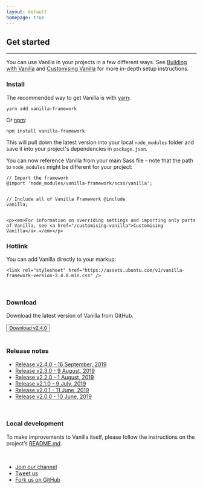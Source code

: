 ```yaml
---
layout: default
homepage: true
---
```


## Get started

<hr>

You can use Vanilla in your projects in a few different ways. See [Building with Vanilla](/building-vanilla) and [Customising Vanilla](/customising-vanilla) for more in-depth setup instructions.

<h3>Install</h3>
<div class="row">
  <div class="col-6">
    <p>The recommended way to get Vanilla is with <a href="https://www.yarnpkg.com/" class="p-link--external">yarn</a>:</p>
    <pre><code>yarn add vanilla-framework</code></pre>
    <p>Or <a href="https://www.npmjs.com/" class="p-link--external">npm</a>:</p>
    <pre><code>npm install vanilla-framework</code></pre>
    <p>This will pull down the latest version into your local <code>node_modules</code> folder and save it into your project's dependencies in <code>package.json</code>.</p>
  </div>
  <div class="col-6">
    <p>You can now reference Vanilla from your main Sass file - note that the path to <code>node_modules</code> might be different for your project:</p>
    <pre><code>// Import the framework
@import 'node_modules/vanilla-framework/scss/vanilla';

// Include all of Vanilla Framework
@include vanilla;</code></pre>

    <p><em>For information on overriding settings and importing only parts of Vanilla, see <a href="/customising-vanilla">Customising Vanilla</a>.</em></p>

  </div>
</div>

<div class="row">
  <div class="col-12">
    <h3>Hotlink</h3>
    <p>You can add Vanilla directly to your markup:</p>
    <pre><code>&lt;link rel="stylesheet" href="https://assets.ubuntu.com/v1/vanilla-framework-version-2.4.0.min.css" /&gt;</code></pre>
  </div>
</div>

<br>

<div class="row">
  <div class="col-12">
    <h3>Download</h3>
    <p>Download the latest version of Vanilla from GitHub.</p>
    <button class="p-button--positive"><a href="https://github.com/canonical-web-and-design/vanilla-framework/archive/v2.4.0.zip">Download v2.4.0</a></button>
  </div>
</div>

<br>

<div class="row">
<h3>Release notes</h3>
<div class="row">
    <ul class="p-list--divided is-split">
      <li class="p-list__item"><a href="https://github.com/canonical-web-and-design/vanilla-framework/releases/tag/v2.4.0">Release v2.4.0 - 16 September, 2019</a></li>
      <li class="p-list__item"><a href="https://github.com/canonical-web-and-design/vanilla-framework/releases/tag/v2.3.0">Release v2.3.0 - 9 August, 2019</a></li>
      <li class="p-list__item"><a href="https://github.com/canonical-web-and-design/vanilla-framework/releases/tag/v2.2.0">Release v2.2.0 - 1 August, 2019</a></li>
      <li class="p-list__item"><a href="https://github.com/canonical-web-and-design/vanilla-framework/releases/tag/v2.1.0">Release v2.1.0 - 9 July, 2019</a></li>
      <li class="p-list__item"><a href="https://github.com/canonical-web-and-design/vanilla-framework/releases/tag/v2.0.1">Release v2.0.1 - 11 June, 2019</a></li>
      <li class="p-list__item"><a href="https://github.com/canonical-web-and-design/vanilla-framework/releases/tag/v2.0.0">Release v2.0.0 - 10 June, 2019</a></li>
    </ul>
  </div>
  </div>

  <br>

  <div class="row">
  <div class="col-12">
  <h3>Local development</h3>
  <p>To make improvements to Vanilla itself, please follow the instructions on the project’s <a href="https://github.com/canonical-web-and-design/vanilla-framework#vanilla-framework" class="p-link--external">README.md</a>.</p>

  <br>

  <ul class="p-inline-list">
    <li class="p-inline-list__item"><i class="p-list__icon--slack"></i><a href="https://vanillaframework.slack.com/">Join our channel</a></li>
    <li class="p-inline-list__item"><i class="p-list__icon--twitter"></i><a href="https://twitter.com/vanillaframewrk">Tweet us</a></li>
    <li class="p-inline-list__item"><i class="p-list__icon--github"></i><a href="https://github.com/canonical-web-and-design/vanilla-framework/issues/new">Fork us on GitHub</a></li>
  </ul>
  </div>
</div>
